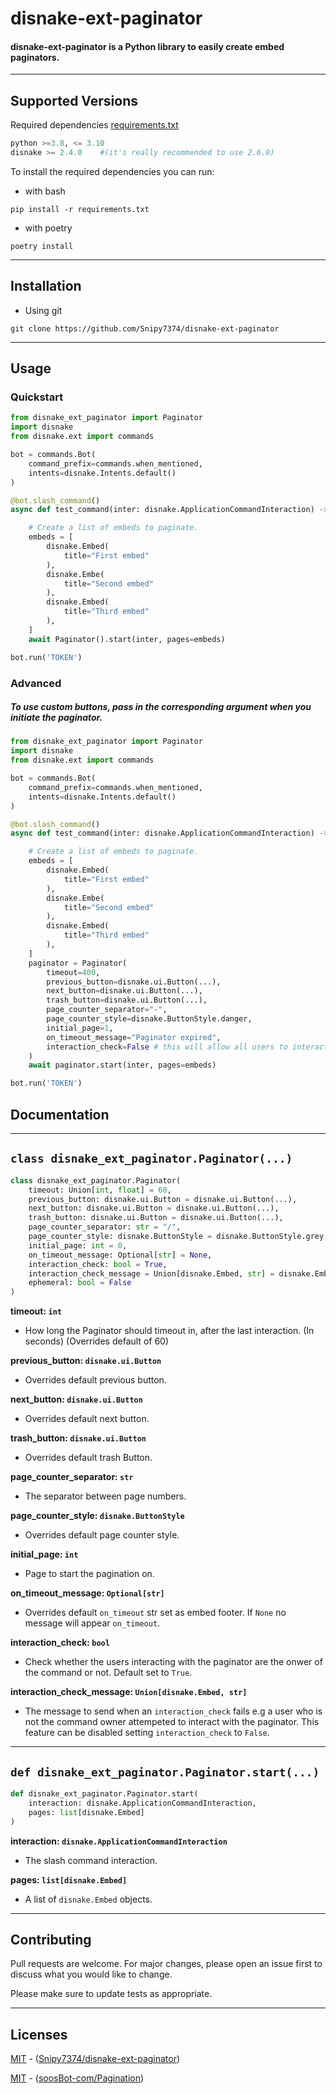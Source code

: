 # disnake-ext-paginator

#### **disnake-ext-paginator** is a Python library to easily create embed paginators.
---
## Supported Versions

Required dependencies [requirements.txt](https://github.com/Snipy7374/disnake-ext-paginator/blob/main/requirements.txt)
```py
python >=3.8, <= 3.10
disnake >= 2.4.0    #(it's really recommended to use 2.6.0)
```

To install the required dependencies you can run:

- with bash
```
pip install -r requirements.txt
```

- with poetry
```
poetry install
```
---
## Installation

- Using git
```
git clone https://github.com/Snipy7374/disnake-ext-paginator
```

---
## Usage

### Quickstart
```python
from disnake_ext_paginator import Paginator
import disnake
from disnake.ext import commands

bot = commands.Bot(
    command_prefix=commands.when_mentioned,
    intents=disnake.Intents.default()
)

@bot.slash_command()
async def test_command(inter: disnake.ApplicationCommandInteraction) -> None:

    # Create a list of embeds to paginate.
    embeds = [
        disnake.Embed(
            title="First embed"
        ),
        disnake.Embe(
            title="Second embed"
        ),
        disnake.Embed(
            title="Third embed"
        ),
    ]
    await Paginator().start(inter, pages=embeds)

bot.run('TOKEN')
```

### Advanced

##### To use custom buttons, pass in the corresponding argument when you initiate the paginator.

```python
from disnake_ext_paginator import Paginator
import disnake
from disnake.ext import commands

bot = commands.Bot(
    command_prefix=commands.when_mentioned,
    intents=disnake.Intents.default()
)

@bot.slash_command()
async def test_command(inter: disnake.ApplicationCommandInteraction) -> None:

    # Create a list of embeds to paginate.
    embeds = [
        disnake.Embed(
            title="First embed"
        ),
        disnake.Embe(
            title="Second embed"
        ),
        disnake.Embed(
            title="Third embed"
        ),
    ]
    paginator = Paginator(
        timeout=400,
        previous_button=disnake.ui.Button(...),
        next_button=disnake.ui.Button(...),
        trash_button=disnake.ui.Button(...),
        page_counter_separator="-",
        page_counter_style=disnake.ButtonStyle.danger,
        initial_page=1,
        on_timeout_message="Paginator expired",
        interaction_check=False # this will allow all users to interact with the paginator
    )
    await paginator.start(inter, pages=embeds)

bot.run('TOKEN')
```
## Documentation
-----
## `class disnake_ext_paginator.Paginator(...)`
```python
class disnake_ext_paginator.Paginator(
    timeout: Union[int, float] = 60,
    previous_button: disnake.ui.Button = disnake.ui.Button(...),
    next_button: disnake.ui.Button = disnake.ui.Button(...),
    trash_button: disnake.ui.Button = disnake.ui.Button(...),
    page_counter_separator: str = "/",
    page_counter_style: disnake.ButtonStyle = disnake.ButtonStyle.grey,
    initial_page: int = 0,
    on_timeout_message: Optional[str] = None,
    interaction_check: bool = True,
    interaction_check_message = Union[disnake.Embed, str] = disnake.Embed(...),
    ephemeral: bool = False
)
```

**timeout: `int`**
    
- How long the Paginator should timeout in, after the last interaction. (In seconds) (Overrides default of 60)


**previous_button: `disnake.ui.Button`**
    
- Overrides default previous button.


**next_button: `disnake.ui.Button`**
- Overrides default next button.


**trash_button: `disnake.ui.Button`**
- Overrides default trash Button.

**page_counter_separator: `str`**

- The separator between page numbers.

**page_counter_style: `disnake.ButtonStyle`**
- Overrides default page counter style.


**initial_page: `int`**
- Page to start the pagination on.


**on_timeout_message: `Optional[str]`**

- Overrides default `on_timeout` str set as embed footer. 
If `None` no message will appear `on_timeout`.


**interaction_check: `bool`**
- Check whether the users interacting with the paginator are the onwer 
of the command or not. Default set to `True`.


**interaction_check_message: `Union[disnake.Embed, str]`**
- The message to send when an `interaction_check` fails e.g a user
who is not the command owner attempeted to interact with the paginator.
This feature can be disabled setting `interaction_check` to `False`.
-----
## `def disnake_ext_paginator.Paginator.start(...)`
```python
def disnake_ext_paginator.Paginator.start(
    interaction: disnake.ApplicationCommandInteraction,
    pages: list[disnake.Embed]
)
```

**interaction: `disnake.ApplicationCommandInteraction`**

- The slash command interaction.

**pages: `list[disnake.Embed]`**

- A list of `disnake.Embed` objects.
-----
## Contributing
Pull requests are welcome. For major changes, please open an issue first to discuss what you would like to change.

Please make sure to update tests as appropriate.

-----
## Licenses
[MIT](https://choosealicense.com/licenses/mit/) - ([Snipy7374/disnake-ext-paginator](https://github.com/Snipy7374/disnake-ext-paginator))

[MIT](https://choosealicense.com/licenses/mit/) - ([soosBot-com/Pagination](https://github.com/soosBot-com/Pagination))